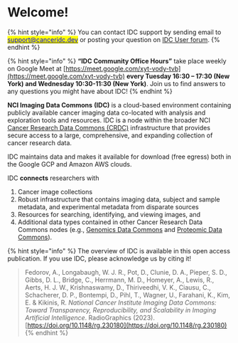 # Welcome!

{% hint style="info" %}
You can contact IDC support by sending email to [<mark style="color:blue;">support@canceridc.dev</mark>](mailto:support@canceridc.dev) or posting your question on [IDC User forum](https://discourse.canceridc.dev).
{% endhint %}

{% hint style="info" %}
**“IDC Community Office Hours”** take place weekly on Google Meet at [https://meet.google.com/xyt-vody-tvb](https://meet.google.com/xyt-vody-tvb) **every Tuesday 16:30 – 17:30 (New York) and Wednesday 10:30-11:30 (New York)**. Join us to find answers to any questions you might have about IDC!
{% endhint %}

**NCI Imaging Data Commons** **(IDC)** is a cloud-based environment containing publicly available cancer imaging data co-located with analysis and exploration tools and resources. IDC is a node within the broader NCI [Cancer Research Data Commons (CRDC)](https://datacommons.cancer.gov/) infrastructure that provides secure access to a large, comprehensive, and expanding collection of cancer research data.&#x20;

IDC maintains data and makes it available for download (free egress) both in the Google GCP and Amazon AWS clouds.

IDC **connects** researchers with&#x20;

1. Cancer image collections
2. Robust infrastructure that contains imaging data, subject and sample metadata, and experimental metadata from disparate sources
3. Resources for searching, identifying, and viewing images, and
4. Additional data types contained in other Cancer Research Data Commons nodes (e.g., [Genomics Data Commons](https://datacommons.cancer.gov/repository/genomic-data-commons) and [Proteomic Data Commons](https://datacommons.cancer.gov/repository/proteomic-data-commons)).

{% hint style="info" %}
The overview of IDC is available in this open access publication. If you use IDC, please acknowledge us by citing it!

> Fedorov, A., Longabaugh, W. J. R., Pot, D., Clunie, D. A., Pieper, S. D., Gibbs, D. L., Bridge, C., Herrmann, M. D., Homeyer, A., Lewis, R., Aerts, H. J. W., Krishnaswamy, D., Thiriveedhi, V. K., Ciausu, C., Schacherer, D. P., Bontempi, D., Pihl, T., Wagner, U., Farahani, K., Kim, E. & Kikinis, R. _National Cancer Institute Imaging Data Commons: Toward Transparency, Reproducibility, and Scalability in Imaging Artificial Intelligence_. RadioGraphics (2023). [https://doi.org/10.1148/rg.230180](https://doi.org/10.1148/rg.230180)
{% endhint %}
